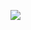 
![](Notatki/Semestr%203/Inżynierskie%20zastosowania%20statystyki/Wykłady/Wykład%2011/Drawing%202024-01-11%2015.08.22.excalidraw.svg)
